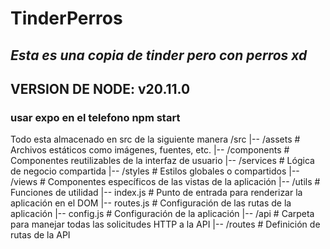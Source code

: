 # TinderPerros
## _Esta es una copia de tinder pero con perros xd_


## VERSION DE NODE: v20.11.0

### usar expo en el telefono npm start

Todo esta almacenado en src de la siguiente manera 
/src 
|-- /assets # Archivos estáticos como imágenes, fuentes, etc. 
|-- /components # Componentes reutilizables de la interfaz de usuario 
|-- /services # Lógica de negocio compartida 
|-- /styles # Estilos globales o compartidos 
|-- /views # Componentes específicos de las vistas de la aplicación 
|-- /utils # Funciones de utilidad 
|-- index.js # Punto de entrada para renderizar la aplicación en el DOM 
|-- routes.js # Configuración de las rutas de la aplicación 
|-- config.js # Configuración de la aplicación 
|-- /api # Carpeta para manejar todas las solicitudes HTTP a la API 
|-- /routes # Definición de rutas de la API
